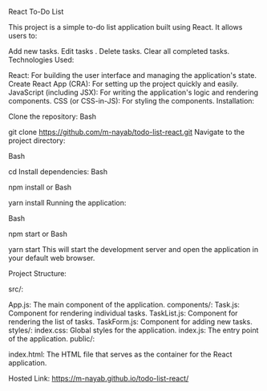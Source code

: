 React To-Do List

This project is a simple to-do list application built using React. It allows users to:

Add new tasks.
Edit tasks .
Delete tasks.
Clear all completed tasks.
Technologies Used:

React: For building the user interface and managing the application's state.
Create React App (CRA): For setting up the project quickly and easily.
JavaScript (including JSX): For writing the application's logic and rendering components.
CSS (or CSS-in-JS): For styling the components.
Installation:

Clone the repository:
Bash

git clone https://github.com/m-nayab/todo-list-react.git
Navigate to the project directory:

Bash

cd <project-name> 
Install dependencies:
Bash

npm install 
or
Bash

yarn install
Running the application:

Bash

npm start 
or
Bash

yarn start
This will start the development server and open the application in your default web browser.   

Project Structure:

src/:   

App.js: The main component of the application.
components/:
Task.js: Component for rendering individual tasks.
TaskList.js: Component for rendering the list of tasks.
TaskForm.js: Component for adding new tasks.
styles/:
index.css: Global styles for the application.
index.js: The entry point of the application.
public/:

index.html: The HTML file that serves as the container for the React application.

Hosted Link: https://m-nayab.github.io/todo-list-react/
